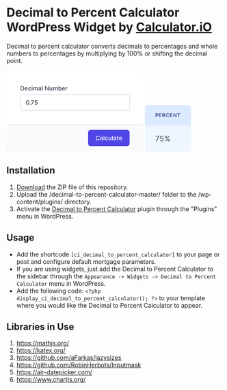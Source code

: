 # Decimal to Percent Calculator WordPress Widget by [Calculator.iO](https://www.calculator.io/ "Calculator.iO Homepage")

Decimal to percent calculator converts decimals to percentages and whole numbers to percentages by multiplying by 100% or shifting the decimal point.

![Decimal to Percent Calculator Input Form](/assets/images/screenshot-1.png "Decimal to Percent Calculator Input Form")
![Decimal to Percent Calculator Calculation Results](/assets/images/screenshot-2.png "Decimal to Percent Calculator Calculation Results")

## Installation

1. [Download](https://github.com/pub-calculator-io/age-calculator/archive/refs/heads/master.zip) the ZIP file of this repository.
2. Upload the /decimal-to-percent-calculator-master/ folder to the /wp-content/plugins/ directory.
3. Activate the [Decimal to Percent Calculator](https://www.calculator.io/decimal-to-percent-calculator/ "Decimal to Percent Calculator Homepage") plugin through the "Plugins" menu in WordPress.

## Usage
* Add the shortcode `[ci_decimal_to_percent_calculator]` to your page or post and configure default mortgage parameters.
* If you are using widgets, just add the Decimal to Percent Calculator to the sidebar through the `Appearance -> Widgets -> Decimal to Percent Calculator` menu in WordPress.
* Add the following code: `<?php display_ci_decimal_to_percent_calculator(); ?>` to your template where you would like the Decimal to Percent Calculator to appear.

## Libraries in Use
1. https://mathjs.org/
2. https://katex.org/
3. https://github.com/aFarkas/lazysizes
4. https://github.com/RobinHerbots/Inputmask
5. https://air-datepicker.com/
6. https://www.chartjs.org/

